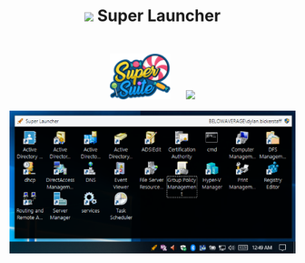 <h1 align="center"><img width="20" src="https://raw.githubusercontent.com/belowaverage-org/SuperLauncher/master/SuperLauncher/icon.ico"> Super Launcher</h1>
<br>
<p align="center">
  <img height="80" src="https://raw.githubusercontent.com/krisdb2009/documentation/master/images/supersweet.png">
  &nbsp;&nbsp;&nbsp;&nbsp;&nbsp;
  <img height="80" src="https://raw.githubusercontent.com/belowaverage-org/SuperLauncher/master/SuperLauncher/icon.ico">
  <br><br>
  <img src="https://raw.githubusercontent.com/krisdb2009/documentation/master/images/suplaunch.png">
</p>
